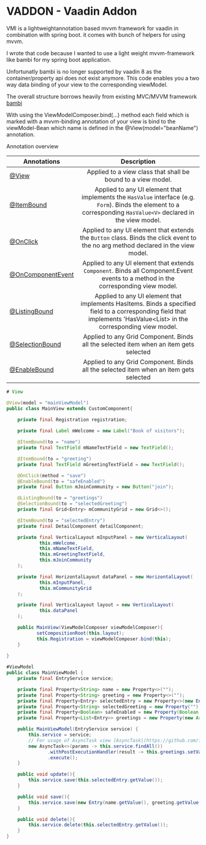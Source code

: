# VADDON - Vaadin Addon
VMI is a lightweightannotation based mvvm framework for vaadin in combination with spring boot. it comes with bunch of helpers for using mvvm.

I wrote that code because I wanted to use a light weight mvvm-framework like bambi for my spring boot application. 

Unfortunatly bambi is no longer supported by vaadin 8 as the container/property api does not exist anymore. 
This code enables you a two way data binding of your view to the corresponding viewModel. 

The overall structure borrows heavily from existing MVC/MVVM framework [bambi](https://raw.githubusercontent.com/michaeljfazio/bambi-mvvm/)
 
With using the ViewModelComposer.bind(...) method each field which is marked with a mvvm-binding annotation of your view is 
bind to the viewModel-Bean which name is defined in the @View(model="beanName") annotation. 

Annotation overview

| Annotations                                                                                                                              | Description                                                                                                                                                                                |
| ---------------------------------------------------------------------------------------------------------------------------------------- |:------------------------------------------------------------------------------------------------------------------------------------------------------------------------------------------:| 
| [@View](https://github.com/flxplzk/vmi/blob/master/src/main/java/de/flxplzk/vaadin/mvvm/View.java)                         | Applied to a view class that shall be bound to a view model.                                                                                                                               |
| [@ItemBound](https://github.com/flxplzk/vmi/blob/master/src/main/java/de/flxplzk/vaadin/mvvm/ItemBound.java)               | Applied to any UI element that implements the `HasValue` interface (e.g. `Form`). Binds the element to a corresponding `HasValue<V>` declared in the view model.                               |
| [@OnClick](https://github.com/flxplzk/vmi/blob/master/src/main/java/de/flxplzk/vaadin/mvvm/OnClick.java)     | Applied to any UI element that extends the `Button` class. Binds the click event to the no arg method declared in the view model.                    |
| [@OnComponentEvent](https://github.com/flxplzk/vmi/blob/master/src/main/java/de/flxplzk/vaadin/mvvm/OnComponentEvent.java)           |Applied to any UI element that extends `Component`. Binds all Component.Event events to a method in the corresponding view model.                                                                          |
| [@ListingBound](https://github.com/flxplzk/vmi/blob/master/src/main/java/de/flxplzk/vaadin/mvvm/ListingBound.java)             | Applied to any UI element that implements HasItems<V>. Binds a specified field to a corresponding field that implements 'HasValue<List<V>> in the corresponding view model.                                                            |
 | [@SelectionBound](https://github.com/flxplzk/vmi/blob/master/src/main/java/de/flxplzk/vaadin/mvvm/SelectionBound.java)             | Applied to any Grid Component. Binds all the selected item when an item gets selected                                                            |
  | [@EnableBound](https://github.com/flxplzk/vmi/blob/master/src/main/java/de/flxplzk/vaadin/mvvm/EnableBound.java)             | Applied to any Grid Component. Binds all the selected item when an item gets selected                                                            |


``` java
# View

@View(model = "mainViewModel")
public class MainView extends CustomComponent{
 
    private final Registration registration;

    private final Label mWelcome = new Label("Book of visitors");

    @ItemBound(to = "name")
    private final TextField mNameTextField = new TextField();

    @ItemBound(to = "greeting")
    private final TextField mGreetingTextField = new TextField();

    @OnClick(method = "save")
    @EnableBound(to = "safeEnabled")
    private final Button mJoinCommunity = new Button("join");

    @ListingBound(to = "greetings")
    @SelectionBound(to = "selectedGreeting")
    private final Grid<Entry> mCommunityGrid = new Grid<>();

    @ItemBound(to = "selectedEntry")
    private final DetailComponent detailComponent;

    private final VerticalLayout mInputPanel = new VerticalLayout(
            this.mWelcome,
            this.mNameTextField,
            this.mGreetingTextField,
            this.mJoinCommunity
    );

    private final HorizontalLayout dataPanel = new HorizontalLayout(
            this.mInputPanel,
            this.mCommunityGrid
    );

    private final VerticalLayout layout = new VerticalLayout(
            this.dataPanel
    );

    public MainView(ViewModelComposer viewModelComposer){
           setCompositionRoot(this.layout);
           this.Registration = viewModelComposer.bind(this);
    }
    
}

#ViewModel
public class MainViewModel {
    private final EntryService service;

    private final Property<String> name = new Property<>("");
    private final Property<String> greeting = new Property<>("");
    private final Property<Entry> selectedEntry = new Property<>(new Entry());
    private final Property<String> selectedGreeting = new Property(""); 
    private final Property<Boolean> safeEnabled = new Property(Boolean.FALSE); 
    private final Property<List<Entry>> greetings = new Property(new ArrayList());

    public MainViewModel(EntryService service) {
        this.service = service;
        // For usage of AsyncTask view [AsyncTask|(https://github.com/flxplzk/vmi/blob/master/src/main/java/de/flxplzk/vaadin/async/AsyncTask.java)]
        new AsyncTask<>(params -> this.service.findAll())
               .withPostExecutionHandler(result -> this.greetings.setValue(result)
               .execute();
    }

    public void update(){
        this.service.save(this.selectedEntry.getValue());
    }

    public void save(){
        this.service.save(new Entry(name.getValue(), greeting.getValue()));
    }

    public void delete(){
        this.service.delete(this.selectedEntry.getValue());
    }
}
